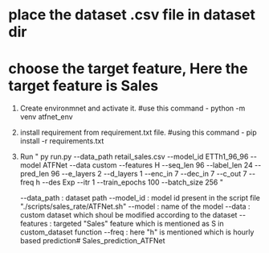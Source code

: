 # place the dataset .csv file in dataset dir

# choose the target feature, Here the target feature is Sales

1. Create environmnet and activate it.   #use this command - python -m venv atfnet_env
2. install requirement from requirement.txt file. #using this command - pip install -r requirements.txt
3. Run " py run.py --data_path retail_sales.csv --model_id ETTh1_96_96 --model ATFNet --data custom --features H --seq_len 96 --label_len 24 --pred_len 96 --e_layers 2 --d_layers 1 --enc_in 7 --dec_in 7 --c_out 7 --freq h --des Exp --itr 1 --train_epochs 100 --batch_size 256 "

    --data_path : dataset path
    --model_id  : model id present in the script file "./scripts/sales_rate/ATFNet.sh"
    --model     : name of the model
    --data      : custom dataset which shoul be modified according to the dataset
    --features  : targeted "Sales" feature which is mentioned as S in custom_dataset function
    --freq      : here "h" is mentioned which is hourly based prediction# Sales_prediction_ATFNet
